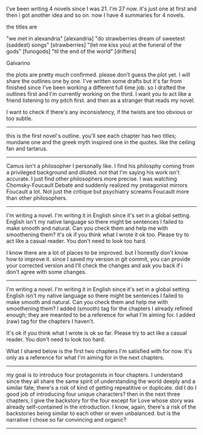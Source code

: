 I've been writing 4 novels since I was 21. I'm 27 now. it's just one at first and then i got another idea and so on. now I have 4 summaries for 4 novels.

the titles are

"we met in alexandria" [alexandria]
"do strawberries dream of sweetest (saddest) songs" [strawberries]
"(let me kiss you) at the funeral of the gods" [funogods]
"til the end of the world" [drifters]

Galvarino

the plots are pretty much confirmed. please don't guess the plot yet. I will share the outlines one by one. I've written some drafts but it's far from finished since I've been working a different full time job. so I drafted the outlines first and I'm currently working on the third. I want you to act like a friend listening to my pitch first. and then as a stranger that reads my novel.

 I want to check if there's any inconsistency, if the twists are too obvious or too subtle.

---

this is the first novel's outline. you'll see each chapter has two titles; mundane one and the greek myth inspired one in the quotes. like the ceiling fan and tartarus.

---

Camus isn't a philosopher I personally like. I find his philosphy coming from a privileged background and diluted. not that I'm saying his work isn't accurate. I just find other philosophers more precise. I was watching Chomsky-Foucault Debate and suddenly realized my protagonist mirrors Foucault a lot. Not just the critique but psychiatry screams Foucault more than other philosophers.

---

I'm writing a novel. I'm writing it in English since it's set in a global setting. English isn't my native language so there might be sentences I failed to make smooth and natural. Can you check them and help me with smoothening them? it's ok if you think what I wrote it ok too. Please try to act like a casual reader. You don't need to look too hard.

I know there are a lot of places to be improved. but I honestly don't know how to improve it. since I saved my version in git commit, you can provide your corrected version and I'll check the changes and ask you back if i don't agree with some changes.

---

I'm writing a novel. I'm writing it in English since it's set in a global setting. English isn't my native language so there might be sentences I failed to make smooth and natural. Can you check them and help me with smoothening them? I added (smooth) tag for the chapters I already refined enough; they are meanted to be a reference for what I'm aiming for. I added (raw) tag for the chapters I haven't.

It's ok if you think what I wrote is ok so far. Please try to act like a casual reader. You don't need to look too hard.

What I shared below is the first two chapters I'm satisfied with for now. It's only as a reference for what I'm aiming for in the next chapters.

---

my goal is to introduce four protagonists in four chapters. I understand since they all share the same spirit of understanding the world deeply and a similar fate, there's a risk of kind of getting repeatitive or duplicate. did I do I good job of introducing four unique characters? then in the next three chapters, I give the backstory for the four except for Love whose story was already self-contained in the introduction. I know, again, there's a risk of the backstories being similar to each other or even unbalanced. but is the narrative I chose so far convincing and organic?

---

